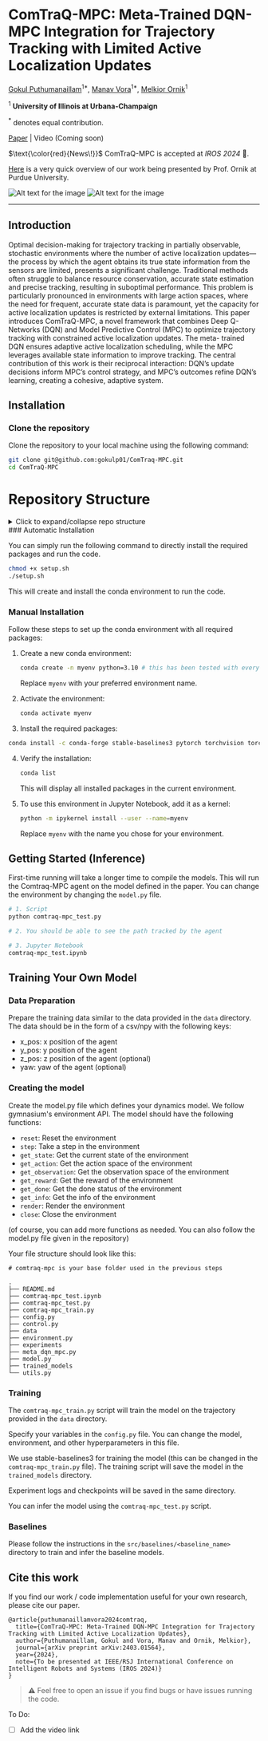 # ComTraQ-MPC: Meta-Trained DQN-MPC Integration for Trajectory Tracking with Limited Active Localization Updates

[Gokul Puthumanaillam](https://gokulp01.github.io/)<sup>1*</sup>,
[Manav Vora](https://www.linkedin.com/in/manav-vora-10327a185/)<sup>1*</sup>,
[Melkior Ornik](https://vita-group.github.io/)<sup>1</sup>

<sup>1</sup> **University of Illinois at Urbana-Champaign**

<sup>\*</sup> denotes equal contribution.

[Paper](https://arxiv.org/pdf/2403.01564) | Video (Coming soon)

$\text{\color{red}{News\!}}$ ComTraQ-MPC is accepted at _IROS 2024_ 🎉.

[Here](https://youtu.be/mqOYaBQ2wVI?t=1647) is a very quick overview of our work being presented by Prof. Ornik at Purdue University.

![Alt text for the image](assets/teaser.png)
![Alt text for the image](assets/slam_map.png)

---

## Introduction

Optimal decision-making for trajectory tracking in partially observable, stochastic environments where the number of active localization updates—the process by which the agent obtains its true state information from the sensors are limited, presents a significant challenge. Traditional methods often struggle to balance resource conservation, accurate state estimation and precise tracking, resulting in suboptimal performance. This problem is particularly pronounced in environments with large action spaces, where the need for frequent, accurate state data is paramount, yet the capacity for active localization updates is restricted by external limitations. This paper introduces ComTraQ-MPC, a novel framework that combines Deep Q-Networks (DQN) and Model Predictive Control (MPC) to optimize trajectory tracking with constrained active localization updates. The meta- trained DQN ensures adaptive active localization scheduling, while the MPC leverages available state information to improve tracking. The central contribution of this work is their reciprocal interaction: DQN’s update decisions inform MPC’s control strategy, and MPC’s outcomes refine DQN’s learning, creating a cohesive, adaptive system.

## Installation

### Clone the repository

Clone the repository to your local machine using the following command:

```bash
git clone git@github.com:gokulp01/ComTraq-MPC.git
cd ComTraQ-MPC
```

# Repository Structure

<details>
<summary>Click to expand/collapse repo structure</summary>

```bash
.
├── comtraq-mpc_hardware/       # Hardware implementation
│   ├── first_optimal_path_with_yaw.npy
│   ├── map_talbot_new.pgm
│   ├── test/
│   ├── turtlebot3/
│   └── turtlebot_positions.csv
├── g++check.cpp                # C++ code to check the installation
├── gitter.sh
├── logs/                       # Logs for the experiments
│   ├── asdimage.png
│   ├── fgimage.png
│   ├── log results/
│   ├── maps/
│   └── path_comparisons/
├── model_generation/           # Model generation code (in C++)
│   ├── CMakeLists.txt
│   ├── README.md
│   ├── build/
│   ├── build_model.sh
│   ├── config.cpp
│   ├── config.h
│   ├── legacy_model_test.cpp
│   ├── main.cpp
│   ├── model/
│   ├── model.cpp
│   ├── model_demo.py
│   ├── model_legacy.cpp
│   ├── model_new.cpp
│   ├── uuv.cpp
│   └── uuv.h
├── setup.sh                    # Setup script to install required packages
└── src/                        # Source code (Python)
    ├── __init__.py
    ├── __pycache__/
    ├── baselines/              # Baselines (includes README.md for each)
    ├── comtraq-mpc/            # Main code
    ├── data_generators/        # Data generators
    ├── tmp/                    # Temporary files
    └── unit_tests/             # Unit tests
```

#### Key Components

- `comtraq-mpc_hardware/`: Contains hardware implementation files.
- `logs/`: Stores experiment logs and related images.
- `model_generation/`: C++ code for model generation.
- `src/`: Main Python source code, including baselines and tests.
- `setup.sh`: Script for setting up the required environment.

</details>
### Automatic Installation

You can simply run the following command to directly install the required packages and run the code.

```bash
chmod +x setup.sh
./setup.sh
```

This will create and install the conda environment to run the code.

### Manual Installation

Follow these steps to set up the conda environment with all required packages:

1. Create a new conda environment:

   ```bash
   conda create -n myenv python=3.10 # this has been tested with every python version>=3.10
   ```

   Replace `myenv` with your preferred environment name.

2. Activate the environment:

   ```bash
   conda activate myenv
   ```

3. Install the required packages:

```bash
conda install -c conda-forge stable-baselines3 pytorch torchvision torchaudio matplotlib numpy ipykernel scipy seaborn scikit-learn -y
```

4. Verify the installation:

   ```bash
   conda list
   ```

   This will display all installed packages in the current environment.

5. To use this environment in Jupyter Notebook, add it as a kernel:
   ```bash
   python -m ipykernel install --user --name=myenv
   ```
   Replace `myenv` with the name you chose for your environment.

## Getting Started (Inference)

First-time running will take a longer time to compile the models.
This will run the Comtraq-MPC agent on the model defined in the paper. You can change the environment by changing the `model.py` file.

```bash
# 1. Script
python comtraq-mpc_test.py

# 2. You should be able to see the path tracked by the agent

# 3. Jupyter Notebook
comtraq-mpc_test.ipynb
```

## Training Your Own Model

### Data Preparation

Prepare the training data similar to the data provided in the `data` directory. The data should be in the form of a csv/npy with the following keys:

- x_pos: x position of the agent
- y_pos: y position of the agent
- z_pos: z position of the agent (optional)
- yaw: yaw of the agent (optional)

### Creating the model

Create the model.py file which defines your dynamics model. We follow gymnasium's environment API. The model should have the following functions:

- `reset`: Reset the environment
- `step`: Take a step in the environment
- `get_state`: Get the current state of the environment
- `get_action`: Get the action space of the environment
- `get_observation`: Get the observation space of the environment
- `get_reward`: Get the reward of the environment
- `get_done`: Get the done status of the environment
- `get_info`: Get the info of the environment
- `render`: Render the environment
- `close`: Close the environment

(of course, you can add more functions as needed. You can also follow the model.py file given in the repository)

Your file structure should look like this:

```
# comtraq-mpc is your base folder used in the previous steps

.
├── README.md
├── comtraq-mpc_test.ipynb
├── comtraq-mpc_test.py
├── comtraq-mpc_train.py
├── config.py
├── control.py
├── data
├── environment.py
├── experiments
├── meta_dqn_mpc.py
├── model.py
├── trained_models
└── utils.py

```

### Training

The `comtraq-mpc_train.py` script will train the model on the trajectory provided in the `data` directory.

Specify your variables in the `config.py` file. You can change the model, environment, and other hyperparameters in this file.

We use stable-baselines3 for training the model (this can be changed in the `comtraq-mpc_train.py` file). The training script will save the model in the `trained_models` directory.

Experiment logs and checkpoints will be saved in the same directory.

You can infer the model using the `comtraq-mpc_test.py` script.

### Baselines

Please follow the instructions in the `src/baselines/<baseline_name>` directory to train and infer the baseline models.

## Cite this work

If you find our work / code implementation useful for your own research, please cite our paper.

```
@article{puthumanaillamvora2024comtraq,
  title={ComTraQ-MPC: Meta-Trained DQN-MPC Integration for Trajectory Tracking with Limited Active Localization Updates},
  author={Puthumanaillam, Gokul and Vora, Manav and Ornik, Melkior},
  journal={arXiv preprint arXiv:2403.01564},
  year={2024},
  note={To be presented at IEEE/RSJ International Conference on Intelligent Robots and Systems (IROS 2024)}
}
```

> :warning: Feel free to open an issue if you find bugs or have issues running the code.

To Do:

- [ ] Add the video link
